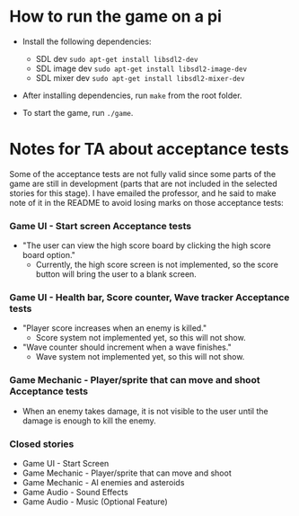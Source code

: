 # How to run the game on a pi

* Install the following dependencies:
   - SDL dev `sudo apt-get install libsdl2-dev`
   - SDL image dev `sudo apt-get install libsdl2-image-dev`
   - SDL mixer dev `sudo apt-get install libsdl2-mixer-dev`

* After installing dependencies, run `make` from the root folder.
* To start the game, run `./game`.

# Notes for TA about acceptance tests

Some of the acceptance tests are not fully valid since some parts of the game are still in development (parts that are not included in the selected stories for this stage). I have emailed the professor, and he said to make note of it in the README to avoid losing marks on those acceptance tests:

### Game UI - Start screen Acceptance tests

* "The user can view the high score board by clicking the high score board option."
   * Currently, the high score screen is not implemented, so the score button will bring the user to a blank screen.

### Game UI - Health bar, Score counter, Wave tracker Acceptance tests

* "Player score increases when an enemy is killed."
   * Score system not implemented yet, so this will not show.
* "Wave counter should increment when a wave finishes."
   * Wave system not implemented yet, so this will not show.

### Game Mechanic - Player/sprite that can move and shoot Acceptance tests

* When an enemy takes damage, it is not visible to the user until the damage is enough to kill the enemy.

### Closed stories

- Game UI - Start Screen
- Game Mechanic - Player/sprite that can move and shoot
- Game Mechanic - AI enemies and asteroids
- Game Audio - Sound Effects
- Game Audio - Music (Optional Feature)
